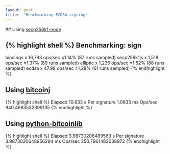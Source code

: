 ```yaml
---
layout: post
title:  "Benchmarking ECDSA signing"
---
```


## Using [secp256k1-node](https://github.com/cryptocoinjs/secp256k1-node)

{% highlight shell %}
Benchmarking: sign
--------------------------------------------------
bindings x 16,793 ops/sec ±1.14% (87 runs sampled)
secp256k1js x 1,518 ops/sec ±1.37% (89 runs sampled)
elliptic x 1,236 ops/sec ±1.52% (88 runs sampled)
ecdsa x 47.98 ops/sec ±1.28% (61 runs sampled)
{% endhighlight %}

## Using [bitcoinj](https://github.com/bitcoinj/bitcoinj)

{% highlight shell %}
Elapsed 10.633 s
Per signature 1.0633 ms
Ops/sec 940.4683532399135
{% endhighlight %}

## Using [python-bitcoinlib](https://github.com/petertodd/python-bitcoinlib)

{% highlight shell %}
Elapsed 3.98730206489563 s
Per signature 3.9873020648956294 ms
Ops/sec 250.7961483038972
{% endhighlight %}
